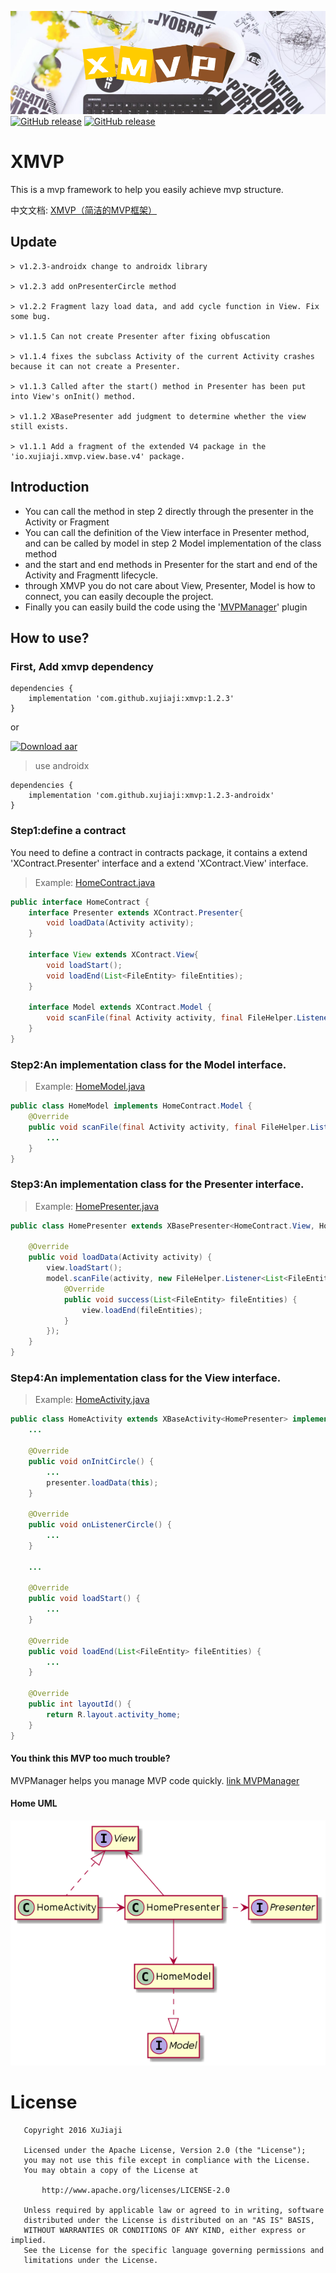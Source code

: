 ![banner](display/banner.png)
[![GitHub release](https://img.shields.io/badge/size-12%20kb-green.svg)](https://github.com/xujiaji/XMVP/releases) [![GitHub release](https://img.shields.io/badge/bintray-1.2.3-brightgreen.svg)](https://bintray.com/xujiaji/maven/xmvp/1.2.3)

# XMVP
This is a mvp framework to help you easily achieve mvp structure.

中文文档: [XMVP（简洁的MVP框架）](https://juejin.im/post/5a31ecfaf265da4325294fa9)

## Update
```
> v1.2.3-androidx change to androidx library

> v1.2.3 add onPresenterCircle method

> v1.2.2 Fragment lazy load data, and add cycle function in View. Fix some bug.

> v1.1.5 Can not create Presenter after fixing obfuscation

> v1.1.4 fixes the subclass Activity of the current Activity crashes because it can not create a Presenter.

> v1.1.3 Called after the start() method in Presenter has been put into View's onInit() method.

> v1.1.2 XBasePresenter add judgment to determine whether the view still exists.

> v1.1.1 Add a fragment of the extended V4 package in the 'io.xujiaji.xmvp.view.base.v4' package.
```

## Introduction
- You can call the method in step 2 directly through the presenter in the Activity or Fragment
- You can call the definition of the View interface in Presenter method, and can be called by model in step 2 Model implementation of the class method
- and the start and end methods in Presenter for the start and end of the Activity and Fragmentt lifecycle.
- through XMVP you do not care about View, Presenter, Model is how to connect, you can easily decouple the project.
- Finally you can easily build the code using the '[MVPManager](https://github.com/xujiaji/MVPManager)' plugin


## How to use?

### First, Add xmvp dependency
```
dependencies {
    implementation 'com.github.xujiaji:xmvp:1.2.3'
}
```
or

[![Download aar](https://img.shields.io/badge/download-.aar-red.svg)](https://github.com/xujiaji/XMVP/releases)

> use androidx

```
dependencies {
    implementation 'com.github.xujiaji:xmvp:1.2.3-androidx'
}
```
### Step1:define a contract
You need to define a contract in contracts package, it contains a extend 'XContract.Presenter' interface and a extend 'XContract.View' interface.
> Example: [HomeContract.java](./sample/src/main/java/io/xujiaji/sample/contract/HomeContract.java)

``` java
public interface HomeContract {
    interface Presenter extends XContract.Presenter{
        void loadData(Activity activity);
    }

    interface View extends XContract.View{
        void loadStart();
        void loadEnd(List<FileEntity> fileEntities);
    }

    interface Model extends XContract.Model {
        void scanFile(final Activity activity, final FileHelper.Listener<List<FileEntity>> listener);
    }
}
```

### Step2:An implementation class for the Model interface.
> Example: [HomeModel.java](./sample/src/main/java/io/xujiaji/sample/model/HomeModel.java)

``` java
public class HomeModel implements HomeContract.Model {
    @Override
    public void scanFile(final Activity activity, final FileHelper.Listener<List<FileEntity>> listener) {
        ...
    }
}
```

### Step3:An implementation class for the Presenter interface.
> Example: [HomePresenter.java](./sample/src/main/java/io/xujiaji/sample/presenter/HomePresenter.java)

``` java
public class HomePresenter extends XBasePresenter<HomeContract.View, HomeModel> implements HomeContract.Presenter {

    @Override
    public void loadData(Activity activity) {
        view.loadStart();
        model.scanFile(activity, new FileHelper.Listener<List<FileEntity>>() {
            @Override
            public void success(List<FileEntity> fileEntities) {
                view.loadEnd(fileEntities);
            }
        });
    }
}
```

### Step4:An implementation class for the View interface.
> Example: [HomeActivity.java](./sample/src/main/java/io/xujiaji/sample/view/HomeActivity.java)

``` java
public class HomeActivity extends XBaseActivity<HomePresenter> implements HomeContract.View {
    ...

    @Override
    public void onInitCircle() {
        ...
        presenter.loadData(this);
    }

    @Override
    public void onListenerCircle() {
        ...
    }

    ...

    @Override
    public void loadStart() {
        ...
    }

    @Override
    public void loadEnd(List<FileEntity> fileEntities) {
        ...
    }

    @Override
    public int layoutId() {
        return R.layout.activity_home;
    }
}
```

#### You think this MVP too much trouble?
MVPManager helps you manage MVP code quickly.
[link MVPManager](https://github.com/xujiaji/MVPManager)

#### Home UML
![mvp uml](display/mvp.png)

# License
```
   Copyright 2016 XuJiaji

   Licensed under the Apache License, Version 2.0 (the "License");
   you may not use this file except in compliance with the License.
   You may obtain a copy of the License at

       http://www.apache.org/licenses/LICENSE-2.0

   Unless required by applicable law or agreed to in writing, software
   distributed under the License is distributed on an "AS IS" BASIS,
   WITHOUT WARRANTIES OR CONDITIONS OF ANY KIND, either express or implied.
   See the License for the specific language governing permissions and
   limitations under the License.
```
